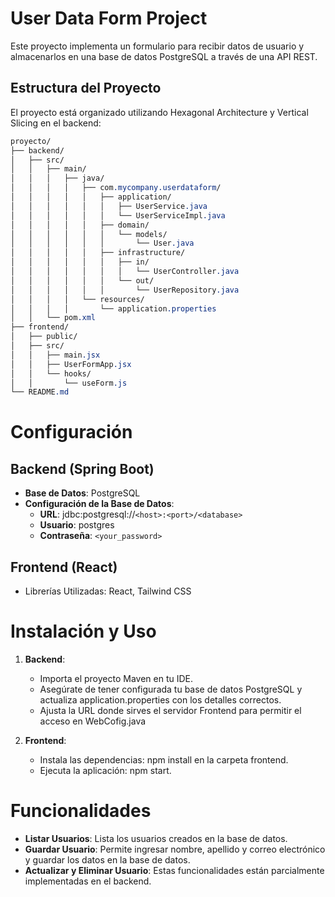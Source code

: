 # User Data Form Project
Este proyecto implementa un formulario para recibir datos de usuario y almacenarlos en una base de datos PostgreSQL a través de una API REST.

## Estructura del Proyecto
El proyecto está organizado utilizando Hexagonal Architecture y Vertical Slicing en el backend:

```css
proyecto/
├── backend/
│   ├── src/
│   │   ├── main/
│   │   │   ├── java/
│   │   │   │   ├── com.mycompany.userdataform/
│   │   │   │   │   ├── application/
│   │   │   │   │   │   ├── UserService.java
│   │   │   │   │   │   └── UserServiceImpl.java
│   │   │   │   │   ├── domain/
│   │   │   │   │   │   └── models/
│   │   │   │   │   │       └── User.java
│   │   │   │   │   ├── infrastructure/
│   │   │   │   │   │   ├── in/
│   │   │   │   │   │   │   └── UserController.java
│   │   │   │   │   │   └── out/
│   │   │   │   │   │       └── UserRepository.java
│   │   │   │   └── resources/
│   │   │   │       └── application.properties
│   │   └── pom.xml
├── frontend/
│   ├── public/
│   ├── src/
│   │   ├── main.jsx
│   │   ├── UserFormApp.jsx
│   │   └── hooks/
│   │       └── useForm.js
└── README.md
```

# Configuración

## Backend (Spring Boot)
- **Base de Datos**: PostgreSQL
- **Configuración de la Base de Datos**:
    - **URL**: jdbc:postgresql://```<host>:<port>/<database>```
    - **Usuario**: postgres
    - **Contraseña**: ```<your_password>```

## Frontend (React)
- Librerías Utilizadas: React, Tailwind CSS

# Instalación y Uso
1. **Backend**:

    - Importa el proyecto Maven en tu IDE.
    - Asegúrate de tener configurada tu base de datos PostgreSQL y actualiza application.properties con los detalles correctos.
    - Ajusta la URL donde sirves el servidor Frontend para permitir el acceso en WebCofig.java

1. **Frontend**:

    - Instala las dependencias: npm install en la carpeta frontend.
    - Ejecuta la aplicación: npm start.


# Funcionalidades
- **Listar Usuarios**: Lista los usuarios creados en la base de datos.
- **Guardar Usuario**: Permite ingresar nombre, apellido y correo electrónico y guardar los datos en la base de datos.
- **Actualizar y Eliminar Usuario**: Estas funcionalidades están parcialmente implementadas en el backend.
